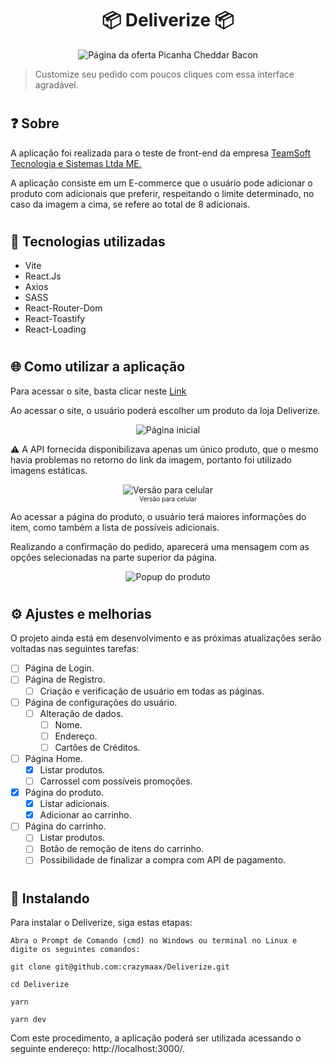 <h1 align="center">
📦 Deliverize 📦
</h1> 

<div align="center">
<img src="https://user-images.githubusercontent.com/95248203/181598519-3d303d31-675d-4fb5-816c-6531a1f631d3.jpg" alt="Página da oferta Picanha Cheddar Bacon" title="Página da oferta Picanha Cheddar Bacon">
</div>

> Customize seu pedido com poucos cliques com essa interface agradável.
#

## ❓ Sobre

A aplicação foi realizada para o teste de front-end da empresa <a href="https://teamsoft.com.br/">TeamSoft Tecnologia e Sistemas Ltda ME.</a> 

A aplicação consiste em um E-commerce que o usuário pode adicionar o produto com adicionais que preferir, respeitando o limite determinado, no caso da imagem a cima, se refere ao total de 8 adicionais.
#

## 🧨 Tecnologias utilizadas

- Vite
- React.Js
- Axios
- SASS
- React-Router-Dom
- React-Toastify
- React-Loading

#

## 🌐 Como utilizar a aplicação


Para acessar o site, basta clicar neste <a href="https://deliverize-crazymaax.vercel.app">Link</a>

Ao acessar o site, o usuário poderá escolher um produto da loja Deliverize.

<div align="center">
<img src="https://user-images.githubusercontent.com/95248203/181599501-36ddd50e-9e09-4912-a031-f8e7dda4cc50.jpg" alt="Página inicial" title="Página inicial">
</div>

⚠ A API fornecida disponibilizava apenas um único produto, que o mesmo havia problemas no retorno do link da imagem, portanto foi utilizado imagens estáticas.

<div align="center">
<img src="https://user-images.githubusercontent.com/95248203/181602616-c8c2a7e8-fddd-486b-9de3-ee62a46901ac.jpg" alt="Versão para celular" title="Versão para celular">
</div>

<div align="center">
<font size="1">Versão para celular</font> 
</div>


Ao acessar a página do produto, o usuário terá maiores informações do item, como também a lista de possíveis adicionais. 

Realizando a confirmação do pedido, aparecerá uma mensagem com as opções selecionadas na parte superior da página.

<div align="center">
<img src="https://user-images.githubusercontent.com/95248203/181612503-b71bd4ad-880f-48dc-ae28-64cc5d0fcc8d.png" alt="Popup do produto" title="Popup do produto">
</div>

#

## ⚙ Ajustes e melhorias

O projeto ainda está em desenvolvimento e as próximas atualizações serão voltadas nas seguintes tarefas:

- [ ] Página de Login.
- [ ] Página de Registro.
  - [ ] Criação e verificação de usuário em todas as páginas.
- [ ] Página de configurações do usuário.
  - [ ] Alteração de dados.
    - [ ] Nome.
    - [ ] Endereço.
    - [ ] Cartões de Créditos.
- [ ] Página Home.
  - [X] Listar produtos.
  - [ ] Carrossel com possíveis promoções.
- [X] Página do produto.
  - [X] Listar adicionais.
  - [X] Adicionar ao carrinho.
- [ ] Página do carrinho.
  - [ ] Listar produtos.
  - [ ] Botão de remoção de itens do carrinho.
  - [ ] Possibilidade de finalizar a compra com API de pagamento.

#

## 🚀 Instalando

Para instalar o Deliverize, siga estas etapas:

```
Abra o Prompt de Comando (cmd) no Windows ou terminal no Linux e digite os seguintes comandos:

git clone git@github.com:crazymaax/Deliverize.git

cd Deliverize

yarn

yarn dev
```
Com este procedimento, a aplicação poderá ser utilizada acessando o seguinte endereço: http://localhost:3000/.